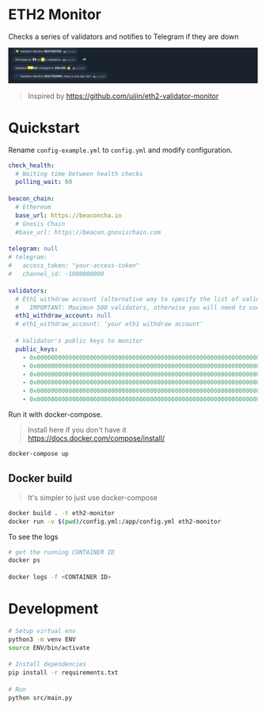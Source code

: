 # ETH2 Monitor
Checks a series of validators and notifies to Telegram if they are down

<p align="center">
  <img src="assets/telegram.jpg" />
</p>

> Inspired by https://github.com/uijin/eth2-validator-monitor

# Quickstart
Rename `config-example.yml` to `config.yml` and modify configuration.

```yaml
check_health:
  # Waiting time between health checks
  polling_wait: 60
  
beacon_chain:
  # Ethereum
  base_url: https://beaconcha.in
  # Gnosis Chain
  #base_url: https://beacon.gnosischain.com

telegram: null
# telegram:
#   access_token: "your-access-token"
#   channel_id: -1000000000

validators:
  # Eth1 withdraw account (alternative way to specify the list of validators)
  #   IMPORTANT: Maximun 500 validators, otherwise you will need to use "public_keys"
  eth1_withdraw_account: null
  # eth1_withdraw_account: 'your eth1 withdraw account'

  # Validator's public keys to monitor
  public_keys:
    - 0x000000000000000000000000000000000000000000000000000000000000000000000000000000000000000000000000
    - 0x000000000000000000000000000000000000000000000000000000000000000000000000000000000000000000000001
    - 0x000000000000000000000000000000000000000000000000000000000000000000000000000000000000000000000002
    - 0x000000000000000000000000000000000000000000000000000000000000000000000000000000000000000000000003
    - 0x000000000000000000000000000000000000000000000000000000000000000000000000000000000000000000000004
    - 0x000000000000000000000000000000000000000000000000000000000000000000000000000000000000000000000005  
```


Run it with docker-compose.

> Install here if you don't have it https://docs.docker.com/compose/install/

```bash
docker-compose up
```


## Docker build
> It's simpler to just use docker-compose

```bash
docker build . -t eth2-monitor
docker run -v $(pwd)/config.yml:/app/config.yml eth2-monitor
```

To see the logs

```bash
# get the running CONTAINER ID
docker ps

docker logs -f <CONTAINER ID>
```

# Development

```bash
# Setup virtual env
python3 -m venv ENV
source ENV/bin/activate

# Install dependencies
pip install -r requirements.txt

# Run
python src/main.py
```